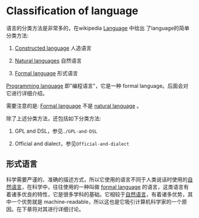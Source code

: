 # Classification of language

语言的分类方法是非常多的，在wikipedia [Language](https://en.wikipedia.org/wiki/Language) 中给出 了language的简单分类方法: 

1) [Constructed language](https://en.wikipedia.org/wiki/Constructed_language) 人造语言

2) [Natural languages](https://en.wikipedia.org/wiki/Natural_language) 自然语言

3) [Formal language](https://en.wikipedia.org/wiki/Formal_language) 形式语言

[Programming language](https://en.wikipedia.org/wiki/Programming_language) 即"编程语言"，它是一种 formal language。后面会对它进行详细介绍。

需要注意的是: [Formal language](https://en.wikipedia.org/wiki/Formal_language) 不是 [natural language](https://en.wikipedia.org/wiki/Natural_language) 。

除了上述分类方法，还包括如下分类方法:

1) GPL and DSL，参见`./GPL-and-DSL`

2) Official and dialect，参见`Official-and-dialect`



## 形式语言

科学需要严谨的、准确的描述方式，所以它使用的语言不同于人类说话时使用的[自然语言](https://en.wikipedia.org/wiki/Natural_language)，在科学中，往往使用的一种叫做 [formal language](https://en.wikipedia.org/wiki/Well-formed_formula) 的语言，这类语言有着诸多优良的特性，它是很多学科的基础。它相较于[自然语言](https://en.wikipedia.org/wiki/Natural_language)，有着诸多优势，其中一个优势就是 machine-readable，所以这也是它吸引计算机科学家的一个原因。在下章将对其进行详细讨论。
